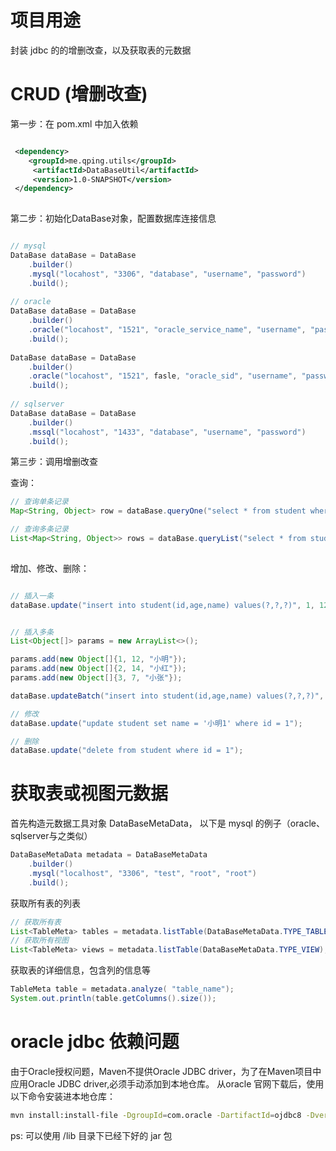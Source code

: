 # 项目用途
封装 jdbc 的的增删改查，以及获取表的元数据

# CRUD (增删改查)
第一步：在 pom.xml 中加入依赖

``` xml

 <dependency>
    <groupId>me.qping.utils</groupId>
     <artifactId>DataBaseUtil</artifactId>
     <version>1.0-SNAPSHOT</version>
 </dependency>
 
```

第二步：初始化DataBase对象，配置数据库连接信息

``` java

// mysql
DataBase dataBase = DataBase
    .builder()
    .mysql("locahost", "3306", "database", "username", "password")
    .build();
    
// oracle
DataBase dataBase = DataBase
    .builder()
    .oracle("locahost", "1521", "oracle_service_name", "username", "password")
    .build();  
    
DataBase dataBase = DataBase
    .builder()
    .oracle("locahost", "1521", fasle, "oracle_sid", "username", "password")
    .build();  
    
// sqlserver
DataBase dataBase = DataBase
    .builder()
    .mssql("locahost", "1433", "database", "username", "password")
    .build(); 
```

第三步：调用增删改查

查询：
``` java
// 查询单条记录
Map<String, Object> row = dataBase.queryOne("select * from student where id = ?", 1);

// 查询多条记录
List<Map<String, Object>> rows = dataBase.queryList("select * from student where age > ?", 12);
        
```

增加、修改、删除：
``` java

// 插入一条
dataBase.update("insert into student(id,age,name) values(?,?,?)", 1, 12, "小明");


// 插入多条
List<Object[]> params = new ArrayList<>();

params.add(new Object[]{1, 12, "小明"});
params.add(new Object[]{2, 14, "小红"});
params.add(new Object[]{3, 7, "小张"});

dataBase.updateBatch("insert into student(id,age,name) values(?,?,?)", params);

// 修改
dataBase.update("update student set name = '小明1' where id = 1");

// 删除
dataBase.update("delete from student where id = 1");

```

# 获取表或视图元数据


首先构造元数据工具对象 DataBaseMetaData， 以下是 mysql 的例子（oracle、sqlserver与之类似）
``` java
DataBaseMetaData metadata = DataBaseMetaData
    .builder()
    .mysql("localhost", "3306", "test", "root", "root")
    .build();

```

获取所有表的列表
``` java
// 获取所有表
List<TableMeta> tables = metadata.listTable(DataBaseMetaData.TYPE_TABLE);
// 获取所有视图
List<TableMeta> views = metadata.listTable(DataBaseMetaData.TYPE_VIEW);
```

获取表的详细信息，包含列的信息等
``` java
TableMeta table = metadata.analyze( "table_name");
System.out.println(table.getColumns().size());
```

# oracle jdbc 依赖问题
由于Oracle授权问题，Maven不提供Oracle JDBC driver，为了在Maven项目中应用Oracle JDBC driver,必须手动添加到本地仓库。
从oracle 官网下载后，使用以下命令安装进本地仓库：
```bash
mvn install:install-file -DgroupId=com.oracle -DartifactId=ojdbc8 -Dversion=0.1 -Dpackaging=jar -Dfile=ojdbc8.jar
```
ps: 可以使用 /lib 目录下已经下好的 jar 包



